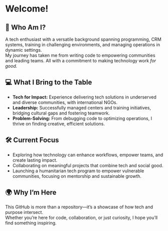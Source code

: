 # Welcome!  

## 🌟 Who Am I?  
A tech enthusiast with a versatile background spanning programming, CRM systems, training in challenging environments, and managing operations in dynamic settings.  
My journey has taken me from writing code to empowering communities and leading teams. All with a commitment to making technology work *for good.*  

## 💻 What I Bring to the Table  
- **Tech for Impact:** Experience delivering tech solutions in underserved and diverse communities, with international NGOs.  
- **Leadership:** Successfully managed centers and training initiatives, bridging cultural gaps and fostering teamwork.  
- **Problem-Solving:** From debugging code to optimizing operations, I thrive on finding creative, efficient solutions.  

## 🛠️ Current Focus  
- Exploring how technology can enhance workflows, empower teams, and create lasting impact.  
- Collaborating on meaningful projects that combine tech and social good.
- Launching a humanitarian tech program to empower vulnerable communities, focusing on mentorship and sustainable growth.

## 🌍 Why I’m Here  
This GitHub is more than a repository—it’s a showcase of how tech and purpose intersect.  
Whether you’re here for code, collaboration, or just curiosity, I hope you’ll find something inspiring.  
